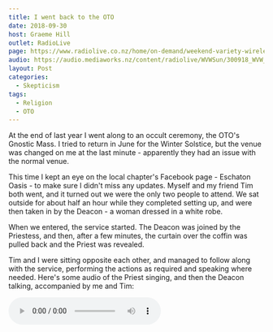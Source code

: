 ```yaml
---
title: I went back to the OTO
date: 2018-09-30
host: Graeme Hill
outlet: RadioLive
page: https://www.radiolive.co.nz/home/on-demand/weekend-variety-wireless/2018/09/weekend-variety-wireless--in-case-you-missed-sunday.html
audio: https://audio.mediaworks.nz/content/radiolive/WVWSun/300918_WVW_Sketicalthouhgts_2.mp3
layout: Post
categories:
  - Skepticism
tags:
  - Religion
  - OTO
---
```


At the end of last year I went along to an occult ceremony, the OTO's Gnostic Mass. I tried to return in June for the Winter Solstice, but the venue was changed on me at the last minute - apparently they had an issue with the normal venue.

<!-- more -->

This time I kept an eye on the local chapter's Facebook page - Eschaton Oasis - to make sure I didn't miss any updates. Myself and my friend Tim both went, and it turned out we were the only two people to attend. We sat outside for about half an hour while they completed setting up, and were then taken in by the Deacon - a woman dressed in a white robe.

When we entered, the service started. The Deacon was joined by the Priestess, and then, after a few minutes, the curtain over the coffin was pulled back and the Priest was revealed.

Tim and I were sitting opposite each other, and managed to follow along with the service, performing the actions as required and speaking where needed. Here's some audio of the Priest singing, and then the Deacon talking, accompanied by me and Tim:

<audio controls src="/media/audio/skepticism/GnosticMass.mp3" />

Salt was added to water and used as a blessing. There was a lot of walking in circles, many crosses drawn in the air, and a lot of attention paid to the priest's lance (a long wooden spear).

There were some comedy moments, like when the curtain got stuck while the priest was trying to open it to reveal the high priestess naked on the altar. The veil was supposed to be pierced by the priest's lance (yes, there's a lot of sexual symbolism in the service!), but the curtain ring got caught on the join between the two halves of the curtain rod. I was afraid for a few seconds that the priest's attempts to free the curtain were going to bring the curtain crashing down, along with the large pillars that it was attached to, but eventually the ring shifted and all was good.

Here's the audio from when the curtain got stuck. You can hear the jangling of the curtain rings, and the banging of the priest's lance on the curtain rail:

<audio controls src="/media/audio/skepticism/OTOCurtains.mp3" />

I noticed this time round that the word "sperm" was mentioned a couple of times before the communion.

> "Glory to Thee, beyond all term, Thy spring of sperm, thy seed and germ!"

> "Touto esti to sperma mou" (which apparently translates as "this is my Seed")

There are also several other mentions of seed, e.g.:

> "Brooding and breeding, source and seed"

> "Therefore by seed and root and stem and bud and leaf and flower and fruit do we invoke Thee"

The communion biscuit, with the priest's sperm in it, seemed to be nicer than last time - they may have added something fruity, so the taste was okay. However, it was just as dry as before. I was prepared, though, and spent 30 seconds before I went up for communion filling my mouth with saliva. This definitely helped me to eat the biscuit faster, and the glass of wine was definitely handy for washing it down.

After the ceremony we were invited to go to the pub with the three members who ran the service. We declined, but next time I will make sure I go along.

![Page 1](./IMG_3467.jpg)

![Page 2](./IMG_3468.jpg)

![Page 3](./IMG_3469.jpg)

![Page 4](./IMG_3470.jpg)
